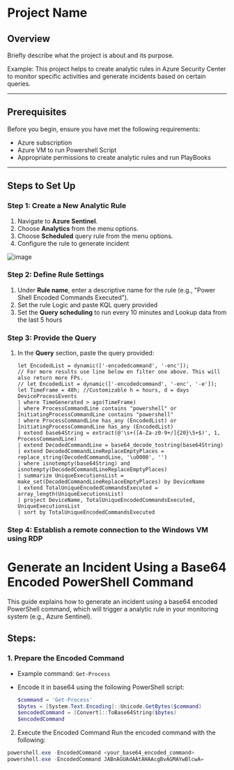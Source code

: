 # Project Name

## Overview
Briefly describe what the project is about and its purpose. 

Example:
This project helps to create analytic rules in Azure Security Center to monitor specific activities and generate incidents based on certain queries.

---

## Prerequisites
Before you begin, ensure you have met the following requirements:

- Azure subscription
- Azure VM to run Powershell Script
- Appropriate permissions to create analytic rules and run PlayBooks

---

## Steps to Set Up

### Step 1: Create a New Analytic Rule
1. Navigate to **Azure Sentinel**.
2. Choose **Analytics** from the menu options.
3. Choose **Scheduled** query rule from the menu options.
4. Configure the rule to generate incident
   
![image](https://github.com/user-attachments/assets/dbff75cb-6d5e-43a8-94d5-3e811d0552ff)


### Step 2: Define Rule Settings
1. Under **Rule name**, enter a descriptive name for the rule (e.g., "Power Shell Encoded Commands Executed").
2. Set the rule Logic and paste KQL query provided
3. Set the **Query scheduling** to run every 10 minutes and Lookup data from the last 5 hours

### Step 3: Provide the Query
1. In the **Query** section, paste the query provided:
   
   ```kusto
   let EncodedList = dynamic(['-encodedcommand', '-enc']); 
   // For more results use line below en filter one above. This will also return more FPs.
   // let EncodedList = dynamic(['-encodedcommand', '-enc', '-e']);
   let TimeFrame = 48h; //Customizable h = hours, d = days
   DeviceProcessEvents
   | where TimeGenerated > ago(TimeFrame)
   | where ProcessCommandLine contains "powershell" or InitiatingProcessCommandLine contains "powershell"
   | where ProcessCommandLine has_any (EncodedList) or InitiatingProcessCommandLine has_any (EncodedList)
   | extend base64String = extract(@'\s+([A-Za-z0-9+/]{20}\S+$)', 1, ProcessCommandLine)
   | extend DecodedCommandLine = base64_decode_tostring(base64String)
   | extend DecodedCommandLineReplaceEmptyPlaces = replace_string(DecodedCommandLine, '\u0000', '')
   | where isnotempty(base64String) and isnotempty(DecodedCommandLineReplaceEmptyPlaces)
   | summarize UniqueExecutionsList = make_set(DecodedCommandLineReplaceEmptyPlaces) by DeviceName
   | extend TotalUniqueEncodedCommandsExecuted = array_length(UniqueExecutionsList)
   | project DeviceName, TotalUniqueEncodedCommandsExecuted, UniqueExecutionsList
   | sort by TotalUniqueEncodedCommandsExecuted

### Step 4: Establish a remote connection to the Windows VM using RDP
# Generate an Incident Using a Base64 Encoded PowerShell Command

This guide explains how to generate an incident using a base64 encoded PowerShell command, which will trigger a analytic rule in your monitoring system (e.g., Azure Sentinel).

## Steps:

### 1. Prepare the Encoded Command
- Example command: `Get-Process`
- Encode it in base64 using the following PowerShell script:
  
  ```powershell
  $command = 'Get-Process'
  $bytes = [System.Text.Encoding]::Unicode.GetBytes($command)
  $encodedCommand = [Convert]::ToBase64String($bytes)
  $encodedCommand
  
2. Execute the Encoded Command
Run the encoded command with the following:

```powershell
powershell.exe -EncodedCommand <your_base64_encoded_command>
powershell.exe -EncodedCommand JABnAGUAdAAtAHAAcgBvAGMAYwBlcwA=




